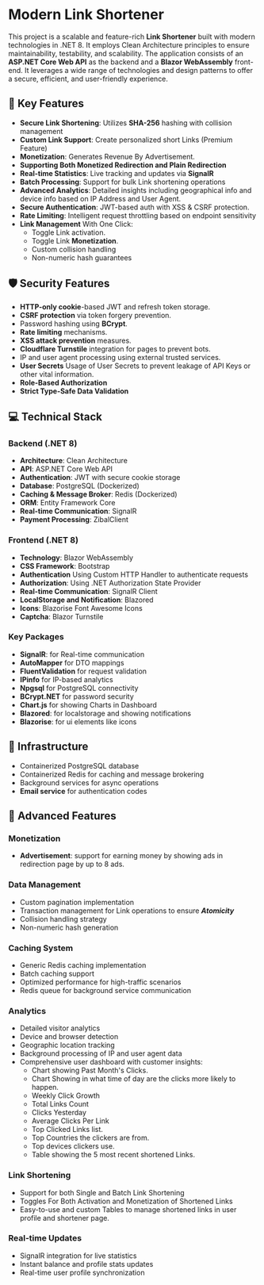 # Modern Link Shortener

This project is a scalable and feature-rich **Link Shortener** built with modern technologies in .NET 8. It employs Clean Architecture principles to ensure maintainability, testability, and scalability. The application consists of an **ASP.NET Core Web API** as the backend and a **Blazor WebAssembly** front-end. It leverages a wide range of technologies and design patterns to offer a secure, efficient, and user-friendly experience.

## 🚀 Key Features

- **Secure Link Shortening**: Utilizes **SHA-256** hashing with collision management
- **Custom Link Support**: Create personalized short Links (Premium Feature)
- **Monetization**: Generates Revenue By Advertisement.
- **Supporting Both Monetized Redirection and Plain Redirection**
- **Real-time Statistics**: Live tracking and updates via **SignalR**
- **Batch Processing**: Support for bulk Link shortening operations
- **Advanced Analytics**: Detailed insights including geographical info and device info based on IP Address and User Agent.
- **Secure Authentication**: JWT-based auth with XSS & CSRF protection.
- **Rate Limiting**: Intelligent request throttling based on endpoint sensitivity
- **Link Management** With One Click:
  - Toggle Link activation.
  - Toggle Link **Monetization**.
  - Custom collision handling
  - Non-numeric hash guarantees

## 🛡 Security Features

- **HTTP-only cookie**-based JWT and refresh token storage.
- **CSRF protection** via token forgery prevention.
- Password hashing using **BCrypt**.
- **Rate limiting** mechanisms.
- **XSS attack prevention** measures.
- **Cloudflare Turnstile** integration for pages to prevent bots.
- IP and user agent processing using external trusted services.
- **User Secrets** Usage of User Secrets to prevent leakage of API Keys or other vital information.
- **Role-Based Authorization**
- **Strict Type-Safe Data Validation**

## 💻 Technical Stack

### Backend (.NET 8)
- **Architecture**: Clean Architecture
- **API**: ASP.NET Core Web API
- **Authentication**: JWT with secure cookie storage
- **Database**: PostgreSQL (Dockerized)
- **Caching & Message Broker**: Redis (Dockerized)
- **ORM**: Entity Framework Core
- **Real-time Communication**: SignalR
- **Payment Processing**: ZibalClient

### Frontend (.NET 8)
- **Technology**: Blazor WebAssembly
- **CSS Framework**: Bootstrap
- **Authentication** Using Custom HTTP Handler to authenticate requests
- **Authorization**: Using .NET Authorization State Provider
- **Real-time Communication**: SignalR Client
- **LocalStorage and Notification**: Blazored
- **Icons**: Blazorise Font Awesome Icons
- **Captcha**: Blazor Turnstile


### Key Packages
- **SignalR**: for Real-time communication
- **AutoMapper** for DTO mappings
- **FluentValidation** for request validation
- **IPinfo** for IP-based analytics
- **Npgsql** for PostgreSQL connectivity
- **BCrypt.NET** for password security
- **Chart.js** for showing Charts in Dashboard
- **Blazored**: for localstorage and showing notifications
- **Blazorise**: for ui elements like icons


## 🔧 Infrastructure

- Containerized PostgreSQL database
- Containerized Redis for caching and message brokering
- Background services for async operations
- **Email service** for authentication codes

## 🌟 Advanced Features
### Monetization
- **Advertisement**: support for earning money by showing ads in redirection page by up to 8 ads.

### Data Management
- Custom pagination implementation
- Transaction management for Link operations to ensure ***Atomicity***
- Collision handling strategy
- Non-numeric hash generation

### Caching System
- Generic Redis caching implementation
- Batch caching support
- Optimized performance for high-traffic scenarios
- Redis queue for background service communication

### Analytics
- Detailed visitor analytics
- Device and browser detection
- Geographic location tracking
- Background processing of IP and user agent data
- Comprehensive user dashboard with customer insights:
    - Chart showing Past Month's Clicks.
    - Chart Showing in what time of day are the clicks more likely to happen.
    - Weekly Click Growth
    - Total Links Count
    - Clicks Yesterday
    - Average Clicks Per Link
    - Top Clicked Links list.
    - Top Countries the clickers are from.
    - Top devices clickers use.
    - Table showing the 5 most recent shortened Links.

### Link Shortening
- Support for both Single and Batch Link Shortening
- Toggles For Both Activation and Monetization of Shortened Links
- Easy-to-use and custom Tables to manage shortened links in user profile and shortener page.

### Real-time Updates
- SignalR integration for live statistics 
- Instant balance and profile stats updates
- Real-time user profile synchronization
